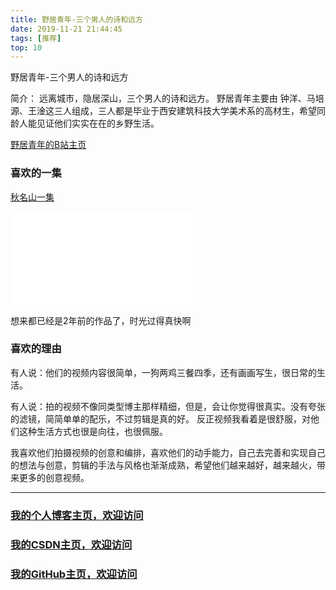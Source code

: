 ```yaml
---
title: 野居青年-三个男人的诗和远方
date: 2019-11-21 21:44:45
tags: [推荐]
top: 10
---
```


野居青年-三个男人的诗和远方
<!--more-->
简介： 远离城市，隐居深山，三个男人的诗和远方。
野居青年主要由 钟洋、马培源、王淦这三人组成，三人都是毕业于西安建筑科技大学美术系的高材生，希望同龄人能见证他们实实在在的乡野生活。

[野居青年的B站主页](https://space.bilibili.com/176756724?from=search&seid=2689578322465416287)

### 喜欢的一集
[秋名山一集](https://www.bilibili.com/video/av14875394)
<iframe src="//player.bilibili.com/player.html?aid=14875394&cid=24237231&page=1" scrolling="no" border="0" frameborder="no" framespacing="0" allowfullscreen="true"> </iframe>

想来都已经是2年前的作品了，时光过得真快啊

### 喜欢的理由
有人说：他们的视频内容很简单，一狗两鸡三餐四季，还有画画写生，很日常的生活。

有人说：拍的视频不像同类型博主那样精细，但是，会让你觉得很真实。没有夸张的滤镜，简简单单的配乐，不过剪辑是真的好。
反正视频我看着是很舒服，对他们这种生活方式也很是向往，也很佩服。

我喜欢他们拍摄视频的创意和编排，喜欢他们的动手能力，自己去完善和实现自己的想法与创意，剪辑的手法与风格也渐渐成熟，希望他们越来越好，越来越火，带来更多的创意视频。

---

### [我的个人博客主页，欢迎访问](http://www.aomanhao.top/)
### [我的CSDN主页，欢迎访问](https://blog.csdn.net/Aoman_Hao)
### [我的GitHub主页，欢迎访问](https://github.com/AomanHao)


